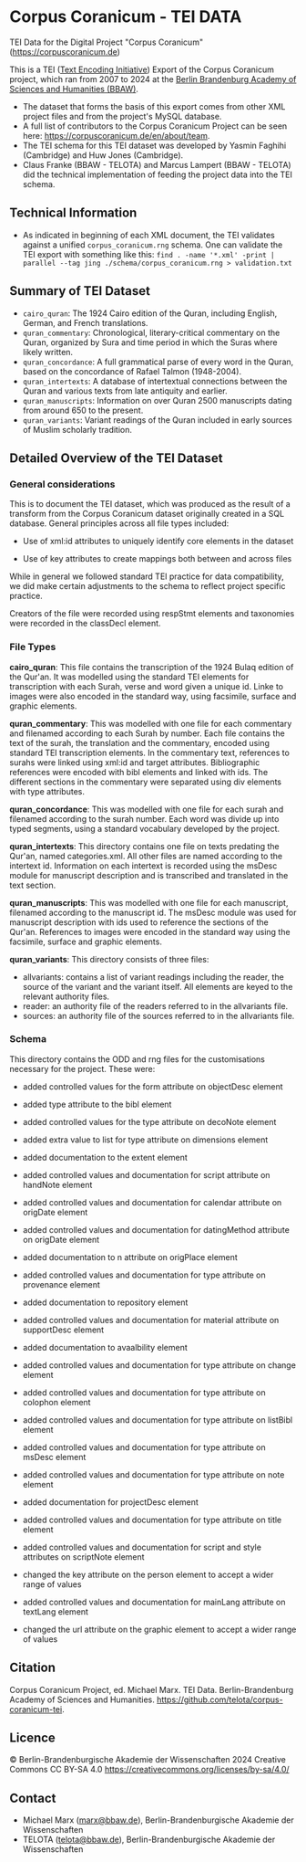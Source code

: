 # Corpus Coranicum - TEI DATA

TEI Data for the Digital Project "Corpus Coranicum" (https://corpuscoranicum.de)

This is a TEI ([Text Encoding Initiative](https://tei-c.org/)) Export of the Corpus Coranicum project, which ran from 2007 to 2024 at the [Berlin Brandenburg Academy of Sciences and Humanities (BBAW)](https://www.bbaw.de/forschung/corpus-coranicum).
* The dataset that forms the basis of this export comes from other XML project files and from the project's MySQL database.
* A full list of contributors to the Corpus Coranicum Project can be seen here:  https://corpuscoranicum.de/en/about/team.
* The TEI schema for this TEI dataset was developed by Yasmin Faghihi (Cambridge) and Huw Jones (Cambridge).
* Claus Franke (BBAW - TELOTA) and Marcus Lampert (BBAW - TELOTA) did the technical implementation of feeding the project data into the TEI schema.

## Technical Information

* As indicated in beginning of each XML document, the TEI validates against a unified `corpus_coranicum.rng` schema. One can validate the TEI export with something like this: `find . -name '*.xml' -print | parallel --tag jing ./schema/corpus_coranicum.rng > validation.txt`

## Summary of TEI Dataset

* `cairo_quran`: The 1924 Cairo edition of the Quran, including English, German, and French translations.
* `quran_commentary`: Chronological, literary-critical commentary on the Quran, organized by Sura and time period in which the Suras where likely written.
* `quran_concordance`: A full grammatical parse of every word in the Quran, based on the concordance of Rafael Talmon (1948-2004).
* `quran_intertexts`: A database of intertextual connections between the Quran and various texts from late antiquity and earlier.
* `quran_manuscripts`: Information on over Quran 2500 manuscripts dating from around 650 to the present.
* `quran_variants`: Variant readings of the Quran included in early sources of Muslim scholarly tradition.

## Detailed Overview of the TEI Dataset

### General considerations

This is to document the TEI dataset, which was produced as the result of
a transform from the Corpus Coranicum dataset originally created in a
SQL database. General principles across all file types included:

-   Use of xml:id attributes to uniquely identify core elements in the
    dataset

-   Use of key attributes to create mappings both between and across
    files

While in general we followed standard TEI practice for data
compatibility, we did make certain adjustments to the schema to reflect
project specific practice.

Creators of the file were recorded using respStmt elements and
taxonomies were recorded in the classDecl element.

### File Types

**cairo_quran**: This file contains the transcription of the 1924 Bulaq edition of the
Qur'an. It was modelled using the standard TEI elements for
transcription with each Surah, verse and word given a unique id. Linke
to images were also encoded in the standard way, using facsimile,
surface and graphic elements.

**quran_commentary**: This was modelled with one file for each commentary and filenamed
according to each Surah by number. Each file contains the text of the
surah, the translation and the commentary, encoded using standard TEI
transcription elements. In the commentary text, references to surahs
were linked using xml:id and target attributes. Bibliographic references
were encoded with bibl elements and linked with ids. The different
sections in the commentary were separated using div elements with type
attributes.

**quran_concordance**:  This was modelled with one file for each surah and filenamed according
to the surah number. Each word was divide up into typed segments, using
a standard vocabulary developed by the project.

**quran_intertexts**: This directory contains one file on texts predating the Qur\'an, named
categories.xml. All other files are named according to the intertext id.
Information on each intertext is recorded using the msDesc module for
manuscript description and is transcribed and translated in the text
section.

**quran_manuscripts**: This was modelled with one file for each manuscript, filenamed according
to the manuscript id. The msDesc module was used for manuscript
description with ids used to reference the sections of the Qur'an.
References to images were encoded in the standard way using the
facsimile, surface and graphic elements.

**quran_variants**: This directory consists of three files:
- allvariants: contains a list of variant readings including the reader,
the source of the variant and the variant itself. All elements are keyed
to the relevant authority files.
- reader: an authority file of the readers referred to in the allvariants
file.
- sources: an authority file of the sources referred to in the allvariants
file.

### Schema
This directory contains the ODD and rng files for the customisations
necessary for the project. These were:

-   added controlled values for the form attribute on objectDesc element

-   added type attribute to the bibl element

-   added controlled values for the type attribute on decoNote element

-   added extra value to list for type attribute on dimensions element

-   added documentation to the extent element

-   added controlled values and documentation for script attribute on
    handNote element

-   added controlled values and documentation for calendar attribute on
    origDate element

-   added controlled values and documentation for datingMethod attribute
    on origDate element

-   added documentation to n attribute on origPlace element

-   added controlled values and documentation for type attribute on
    provenance element

-   added documentation to repository element

-   added controlled values and documentation for material attribute on
    supportDesc element

-   added documentation to avaalbility element

-   added controlled values and documentation for type attribute on
    change element

-   added controlled values and documentation for type attribute on
    colophon element

-   added controlled values and documentation for type attribute on
    listBibl element

-   added controlled values and documentation for type attribute on
    msDesc element

-   added controlled values and documentation for type attribute on note
    element

-   added documentation for projectDesc element

-   added controlled values and documentation for type attribute on
    title element

-   added controlled values and documentation for script and style
    attributes on scriptNote element

-   changed the key attribute on the person element to accept a wider
    range of values

-   added controlled values and documentation for mainLang attribute on
    textLang element

-   changed the url attribute on the graphic element to accept a wider
    range of values

## Citation
Corpus Coranicum Project, ed. Michael Marx. TEI Data. Berlin-Brandenburg Academy of Sciences and Humanities. https://github.com/telota/corpus-coranicum-tei.

## Licence
© Berlin-Brandenburgische Akademie der Wissenschaften 2024
Creative Commons CC BY-SA 4.0 https://creativecommons.org/licenses/by-sa/4.0/

## Contact
* Michael Marx (marx@bbaw.de), Berlin-Brandenburgische Akademie der Wissenschaften
* TELOTA (telota@bbaw.de), Berlin-Brandenburgische Akademie der Wissenschaften
